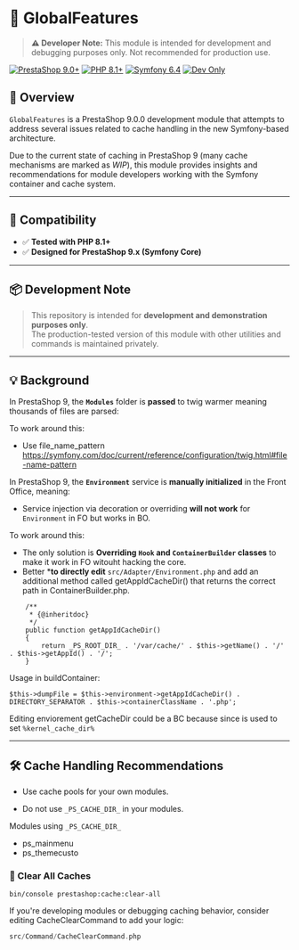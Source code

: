 # 🧩 GlobalFeatures

> **⚠️ Developer Note:** This module is intended for development and debugging purposes only. Not recommended for production use.

[![PrestaShop 9.0+](https://img.shields.io/badge/PrestaShop-9.0+-blue?logo=prestashop&logoColor=white)](https://www.prestashop-project.org/)
[![PHP 8.1+](https://img.shields.io/badge/PHP-8.1+-777bb4?logo=php&logoColor=white)](https://www.php.net/)
[![Symfony 6.4](https://img.shields.io/badge/Symfony-6.4-black?logo=symfony&logoColor=white)](https://symfony.com/)
[![Dev Only](https://img.shields.io/badge/status-development-orange)]()

## 🚀 Overview

`GlobalFeatures` is a PrestaShop 9.0.0 development module that attempts to address several issues related to cache handling in the new Symfony-based architecture.

Due to the current state of caching in PrestaShop 9 (many cache mechanisms are marked as _WIP_), this module provides insights and recommendations for module developers working with the Symfony container and cache system.

---

## 🧪 Compatibility

- ✅ **Tested with PHP 8.1+**
- ✅ **Designed for PrestaShop 9.x (Symfony Core)**

---

## 📦 Development Note

> This repository is intended for **development and demonstration purposes only**.  
> The production-tested version of this module with other utilities and commands is maintained privately.

---

## 💡 Background

In PrestaShop 9, the **`Modules`** folder is **passed** to twig warmer meaning thousands of files are parsed:

To work around this:
- Use file_name_pattern https://symfony.com/doc/current/reference/configuration/twig.html#file-name-pattern

In PrestaShop 9, the **`Environment`** service is **manually initialized** in the Front Office, meaning:
- Service injection via decoration or overriding **will not work** for `Environment` in FO but works in BO.

To work around this:
- The only solution is **Overriding `Hook` and `ContainerBuilder` classes** to make it work in FO witouht hacking the core.
- Better ***to directly edit** `src/Adapter/Environment.php` and add an additional method called getAppIdCacheDir() that returns the correct path in ContainerBuilder.php.


```
    /**
     * {@inheritdoc}
     */
    public function getAppIdCacheDir()
    {
        return _PS_ROOT_DIR_ . '/var/cache/' . $this->getName() . '/' . $this->getAppId() . '/';
    }
```
Usage in buildContainer:

`$this->dumpFile = $this->environment->getAppIdCacheDir() . DIRECTORY_SEPARATOR . $this->containerClassName . '.php';`

Editing enviorement getCacheDir could be a BC because since is used to set `%kernel_cache_dir%`

---

## 🛠️ Cache Handling Recommendations

 - Use cache pools for your own modules.

 - Do not use `_PS_CACHE_DIR_` in your modules.

Modules using `_PS_CACHE_DIR_`

- ps_mainmenu
- ps_themecusto

### 🔁 Clear All Caches

`bin/console prestashop:cache:clear-all`

If you're developing modules or debugging caching behavior, consider editing CacheClearCommand to add your logic:

```php
src/Command/CacheClearCommand.php
